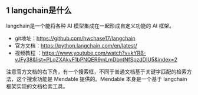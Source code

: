 ## 1 langchain是什么
langchain是一个能将各种 AI 模型集成在一起形成自定义功能的 AI 框架。
- git地址：https://github.com/hwchase17/langchain
- 官方文档：https://python.langchain.com/en/latest/
- 视频教程 ：https://www.youtube.com/watch?v=kYRB-vJFy38&list=PLqZXAkvF1bPNQER9mLmDbntNfSpzdDIU5&index=2

注意官方文档的右下角，有一个搜索框，不同于普通文档基于关键字匹配的检索方法，这个搜索功能是 Mendable 提供的。Mendable 本身是一个基于 langchain 框架实现的文档检索工具。

